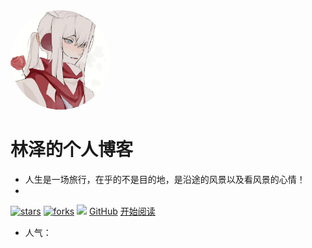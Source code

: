 <img width="160px" style="border-radius: 50%" bor src="style/head.webp">

# **林泽的个人博客**

- 人生是一场旅行，在乎的不是目的地，是沿途的风景以及看风景的心情！
- 
[![stars](https://badgen.net/github/stars/mochazi/docsify-demo?color=4ab8a1)](https://github.com/daline21)
[![forks](https://badgen.net/github/forks/mochazi/docsify-demo?color=4ab8a1)](https://github.com/daline21)
![](https://img.shields.io/badge/%E6%91%B8%E9%B1%BC-%E7%A8%8B%E5%BA%8F%E5%91%98-green)
[GitHub](https://github.com/daline21)
[开始阅读](?id=中文文档)

- <span id="busuanzi_container_site_pv">人气：<span id="busuanzi_value_site_pv"></span></span>
